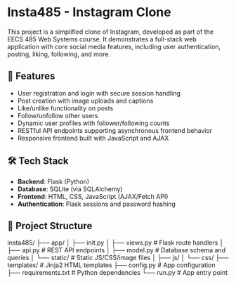 # Insta485 - Instagram Clone

This project is a simplified clone of Instagram, developed as part of the EECS 485 Web Systems course. It demonstrates a full-stack web application with core social media features, including user authentication, posting, liking, following, and more.

## 🚀 Features

- User registration and login with secure session handling
- Post creation with image uploads and captions
- Like/unlike functionality on posts
- Follow/unfollow other users
- Dynamic user profiles with follower/following counts
- RESTful API endpoints supporting asynchronous frontend behavior
- Responsive frontend built with JavaScript and AJAX

## 🛠️ Tech Stack

- **Backend**: Flask (Python)
- **Database**: SQLite (via SQLAlchemy)
- **Frontend**: HTML, CSS, JavaScript (AJAX/Fetch API)
- **Authentication**: Flask sessions and password hashing

## 📂 Project Structure
insta485/
├── app/
│ ├── init.py
│ ├── views.py # Flask route handlers
│ ├── api.py # REST API endpoints
│ ├── model.py # Database schema and queries
│ └── static/ # Static JS/CSS/image files
│ ├── js/
│ └── css/
├── templates/ # Jinja2 HTML templates
├── config.py # App configuration
├── requirements.txt # Python dependencies
└── run.py # App entry point
